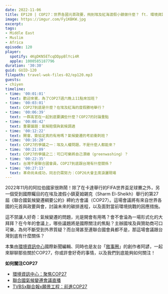 ```yaml
---
date: 2022-11-06
title: EP120 | COP27：世界各國元首政要，飛到埃及紅海渡假小鎮做什麼？ ft. 環境資訊中心國際新聞編輯＆敘事圈PODCASTER 阿諺
image: https://imgur.com/Fy1KBKW.jpg
excerpt: 
tags:
- Middle East
- Muslim
- Africa
episode: 120
player:
  spotify: 4KgDKN5ETcqDDppBlYci4R
  apple: 1000585187796
duration: '30:30'
guid: GUID-120
filepath: travel-wok-files-02/ep120.mp3
guests:
- chiyen
timeline:
- time: '00:01:01'
  text: 歡迎來賓，為了COP27週六晚上11點來加班？
- time: '00:03:01'
  text: COP27到底是什麼？在埃及紅海的度假勝地舉行？
- time: '00:06:39'
  text: 一群高官在一起到底要講些什麼？COP27的討論重點
- time: '00:08:42'
  text: 重要議題：氣候賠償與氣候調適
- time: '00:12:22'
  text: 開會、簽協定真的有用嗎？氣候變遷的考前衝刺班？
- time: '00:16:20'
  text: COP27的爭議之一：埃及人權問題，不是什麼人都能來？
- time: '00:21:09'
  text: COP27的爭議之二：可口可樂將自己漂綠（greenwashing）？
- time: '00:22:35'
  text: 台灣不是聯合國會員，COP27到底跟台灣有什麼關係？
- time: '00:27:13'
  text: 革命尚未成功，同志仍需努力：COP26大會主席淚灑現場
---
```

2022年11月的阿拉伯國家很熱鬧！除了在卡達舉行的FIFA世界盃足球賽之外，另一個受到國際矚目的在埃及渡假小鎮夏姆錫克（Sharm El-Sheikh）舉行的第27屆《聯合國氣候變遷綱要公約》締約方會議（COP27）。這場會議將有來自世界各國的元首與政要與會，討論未來的碳排進程，以及面對當前環境挑戰的因應措施。

這不禁讓人好奇：氣候變遷的問題，光是開會有用嗎？會不會淪為一場形式化的大拜拜？在今年的會議上，哪些議題將是國際關注的焦點？主辦國埃及與贊助商可口可樂，為何不斷受到外界質疑？而台灣甚至連聯合國會員都不是，那這場會議跟台灣到底有什麼關係？

本集由[環境資訊中心](https://e-info.org.tw/)國際新聞編輯、同時也是友台「[敘事圈](https://portaly.cc/storycircle571)」的創作者阿諺，一起來聊聊那些關於COP27，你或許會好奇的事情，以及我們到底能夠如何關注！

**如何關注COP27**

* [環境資訊中心：聚焦COP27](https://e-info.org.tw/taxonomy/term/50859)
* [聯合國氣候變遷會議直播](https://www.youtube.com/c/UnfcccInt/videos)
* [TVBSx聯合報x願景工程：前進COP27](https://visionproject.org.tw/category/COP#COP27)